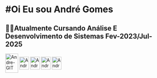 <h1>#Oi Eu sou André Gomes</h1>

<h2>👨‍💻Atualmente Cursando Análise E Desenvolvimento de Sistemas Fev-2023/Jul-2025</h2>


<div>
  <img align="center" alt="Andre-GIT" display:inline-block; height="60px" width="40px" src="https://cdn.jsdelivr.net/gh/devicons/devicon/icons/git/git-original-wordmark.svg" />
  <img align="center" alt="Andre-HTML" display:inline-block; height="40px" width="30px" src="https://cdn.jsdelivr.net/gh/devicons/devicon/icons/html5/html5-original.svg" />
  <img align="center" alt="Andre-CSS" display:inline-block; height="40px" width="30px" src="https://cdn.jsdelivr.net/gh/devicons/devicon/icons/css3/css3-original.svg" />
  <img align="center" alt="Andre-Java" display:inline-block; height="40px" width="30px" src="https://cdn.jsdelivr.net/gh/devicons/devicon/icons/java/java-original-wordmark.svg" />
  <img align="center" alt="Andre-CSS" display:inline-block; height="40px" width="30px" src="https://cdn.jsdelivr.net/gh/devicons/devicon/icons/javascript/javascript-original.svg" />
</div>
